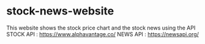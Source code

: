 # stock-news-website
This website shows the stock price chart and the stock news using the API
STOCK API : https://www.alphavantage.co/
NEWS API : https://newsapi.org/
